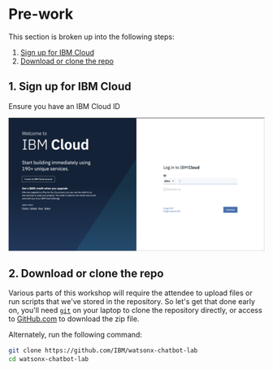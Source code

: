 # Pre-work

This section is broken up into the following steps:

1. [Sign up for IBM Cloud](#1-sign-up-for-ibm-cloud)
1. [Download or clone the repo](#2-download-or-clone-the-repo)

## 1. Sign up for IBM Cloud

Ensure you have an IBM Cloud ID

![Cloud Sign up](../images/ibm-cloud-sign-up.png)

## 2. Download or clone the repo

Various parts of this workshop will require the attendee to upload files or run scripts that we've stored in the repository. So let's get that done early on, you'll need [`git`](https://git-scm.com) on your laptop to clone the repository directly, or access to [GitHub.com](https://github.com/) to download the zip file.


Alternately, run the following command:

```bash
git clone https://github.com/IBM/watsonx-chatbot-lab
cd watsonx-chatbot-lab
```
